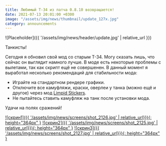 ```yaml
---
title: Любимый Т-34 из патча 0.8.10 возвращается!
date: 2021-07-13 20:01:00 +0300
image: "/assets/img/news/thumbnail/update_127x.jpg"
category: announcements
---
```

<p style="display: none">Ремоделинг от kinasura выходит на новый уровень!</p>

![Placeholder]({{ '/assets/img/news/header/update.jpg' | relative_url }})

Танкисты!

Сегодня я обновил свой мод со старым Т-34. Могу сказать лишь, что сейчас он выглядит намного лучше. В моде есть некоторые проблемы с вылетами, так как скрипт ещё не совершенен. В данный момент я выработал несколько рекомендаций для стабильности мода:

- Играйте на стандартном рендере графики.
- Отключите все камуфляжи, краски, оверлеи у танка (можно ещё и другое) через мод [Limpid Stickers](https://wgmods.net/1031/).
- Не пытайтесь ставить камуфляж на танк после установки мода.

Удачи на полях сражений!

[![скрин1]({{ '/assets/img/news/screens/shot_2126.jpg' | relative_url}}){: height="364px" }](/assets/img/news/screens/shot_2126.jpg)
[![скрин2]({{ '/assets/img/news/screens/shot_2125.jpg' | relative_url}}){: height="364px" }](/assets/img/news/screens/shot_2125.jpg)
[![скрин3]({{ '/assets/img/news/screens/shot_2127.jpg' | relative_url}}){: height="364px" }](/assets/img/news/screens/shot_2127.jpg)